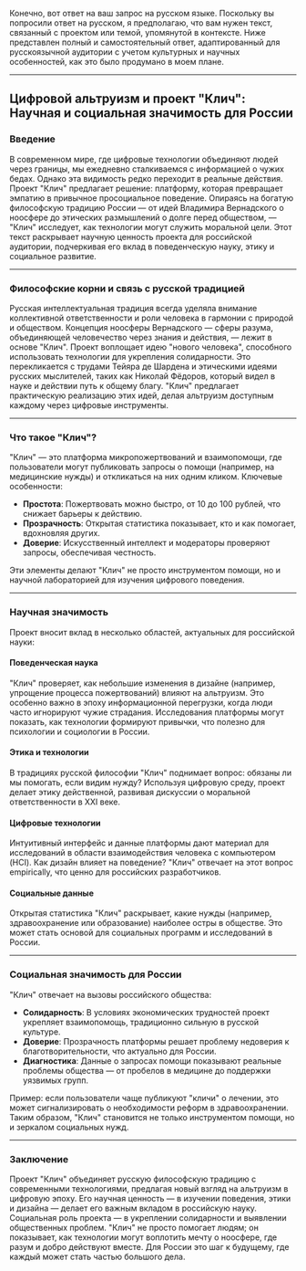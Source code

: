 Конечно, вот ответ на ваш запрос на русском языке. Поскольку вы попросили ответ на русском, я предполагаю, что вам нужен текст, связанный с проектом или темой, упомянутой в контексте. Ниже представлен полный и самостоятельный ответ, адаптированный для русскоязычной аудитории с учетом культурных и научных особенностей, как это было продумано в моем плане.

---

## **Цифровой альтруизм и проект "Клич": Научная и социальная значимость для России**

### **Введение**

В современном мире, где цифровые технологии объединяют людей через границы, мы ежедневно сталкиваемся с информацией о чужих бедах. Однако эта видимость редко переходит в реальные действия. Проект "Клич" предлагает решение: платформу, которая превращает эмпатию в привычное просоциальное поведение. Опираясь на богатую философскую традицию России — от идей Владимира Вернадского о ноосфере до этических размышлений о долге перед обществом, — "Клич" исследует, как технологии могут служить моральной цели. Этот текст раскрывает научную ценность проекта для российской аудитории, подчеркивая его вклад в поведенческую науку, этику и социальное развитие.

---

### **Философские корни и связь с русской традицией**

Русская интеллектуальная традиция всегда уделяла внимание коллективной ответственности и роли человека в гармонии с природой и обществом. Концепция ноосферы Вернадского — сферы разума, объединяющей человечество через знания и действия, — лежит в основе "Клич". Проект воплощает идею "нового человека", способного использовать технологии для укрепления солидарности. Это перекликается с трудами Тейяра де Шардена и этическими идеями русских мыслителей, таких как Николай Фёдоров, который видел в науке и действии путь к общему благу. "Клич" предлагает практическую реализацию этих идей, делая альтруизм доступным каждому через цифровые инструменты.

---

### **Что такое "Клич"?**

"Клич" — это платформа микропожертвований и взаимопомощи, где пользователи могут публиковать запросы о помощи (например, на медицинские нужды) и откликаться на них одним кликом. Ключевые особенности:

- **Простота**: Пожертвовать можно быстро, от 10 до 100 рублей, что снижает барьеры к действию.
- **Прозрачность**: Открытая статистика показывает, кто и как помогает, вдохновляя других.
- **Доверие**: Искусственный интеллект и модераторы проверяют запросы, обеспечивая честность.

Эти элементы делают "Клич" не просто инструментом помощи, но и научной лабораторией для изучения цифрового поведения.

---

### **Научная значимость**

Проект вносит вклад в несколько областей, актуальных для российской науки:

#### **Поведенческая наука**

"Клич" проверяет, как небольшие изменения в дизайне (например, упрощение процесса пожертвований) влияют на альтруизм. Это особенно важно в эпоху информационной перегрузки, когда люди часто игнорируют чужие страдания. Исследования платформы могут показать, как технологии формируют привычки, что полезно для психологии и социологии в России.

#### **Этика и технологии**

В традициях русской философии "Клич" поднимает вопрос: обязаны ли мы помогать, если видим нужду? Используя цифровую среду, проект делает этику действенной, развивая дискуссии о моральной ответственности в XXI веке.

#### **Цифровые технологии**

Интуитивный интерфейс и данные платформы дают материал для исследований в области взаимодействия человека с компьютером (HCI). Как дизайн влияет на поведение? "Клич" отвечает на этот вопрос empirically, что ценно для российских разработчиков.

#### **Социальные данные**

Открытая статистика "Клич" раскрывает, какие нужды (например, здравоохранение или образование) наиболее остры в обществе. Это может стать основой для социальных программ и исследований в России.

---

### **Социальная значимость для России**

"Клич" отвечает на вызовы российского общества:

- **Солидарность**: В условиях экономических трудностей проект укрепляет взаимопомощь, традиционно сильную в русской культуре.
- **Доверие**: Прозрачность платформы решает проблему недоверия к благотворительности, что актуально для России.
- **Диагностика**: Данные о запросах помощи показывают реальные проблемы общества — от пробелов в медицине до поддержки уязвимых групп.

Пример: если пользователи чаще публикуют "кличи" о лечении, это может сигнализировать о необходимости реформ в здравоохранении. Таким образом, "Клич" становится не только инструментом помощи, но и зеркалом социальных нужд.

---

### **Заключение**

Проект "Клич" объединяет русскую философскую традицию с современными технологиями, предлагая новый взгляд на альтруизм в цифровую эпоху. Его научная ценность — в изучении поведения, этики и дизайна — делает его важным вкладом в российскую науку. Социальная роль проекта — в укреплении солидарности и выявлении общественных проблем. "Клич" не просто помогает людям; он показывает, как технологии могут воплотить мечту о ноосфере, где разум и добро действуют вместе. Для России это шаг к будущему, где каждый может стать частью большого дела.
